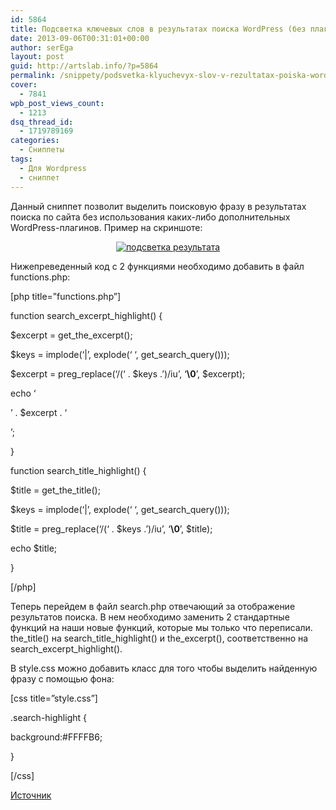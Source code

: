 ```yaml
---
id: 5864
title: Подсветка ключевых слов в результатах поиска WordPress (без плагина)
date: 2013-09-06T00:31:01+00:00
author: serEga
layout: post
guid: http://artslab.info/?p=5864
permalink: /snippety/podsvetka-klyuchevyx-slov-v-rezultatax-poiska-wordpress-bez-plagina/
cover:
  - 7841
wpb_post_views_count:
  - 1213
dsq_thread_id:
  - 1719789169
categories:
  - Сниппеты
tags:
  - Для Wordpress
  - сниппет
---
```

Данный сниппет позволит выделить поисковую фразу в результатах поиска по сайта без использования каких-либо дополнительных WordPress-плагинов. Пример на скриншоте:

<center>
  <a href="http://img.artslab.info/podsvetka_poiskovoi_frazi.png"><img src="http://img.artslab.info/podsvetka_poiskovoi_frazi-300x136.png" alt="подсветка результата" class="aligncenter size-medium wp-image-7840" srcset="http://img.artslab.info/podsvetka_poiskovoi_frazi-300x136.png 300w, http://img.artslab.info/podsvetka_poiskovoi_frazi.png 723w" sizes="(max-width: 300px) 100vw, 300px" /></a>
</center>


  
<!--more-->

Нижепреведенный код с 2 функциями необходимо добавить в файл functions.php:

[php title=&#8221;functions.php&#8221;]
  
function search\_excerpt\_highlight() {
      
$excerpt = get\_the\_excerpt();
      
$keys = implode(&#8216;|&#8217;, explode(&#8216; &#8216;, get\_search\_query()));
      
$excerpt = preg_replace(&#8216;/(&#8216; . $keys .&#8217;)/iu&#8217;, &#8216;<strong class="search-highlight">&#92;&#48;</strong>&#8217;, $excerpt);

echo &#8216;<p>&#8217; . $excerpt . &#8216;</p>&#8217;;
  
}

function search\_title\_highlight() {
      
$title = get\_the\_title();
      
$keys = implode(&#8216;|&#8217;, explode(&#8216; &#8216;, get\_search\_query()));
      
$title = preg_replace(&#8216;/(&#8216; . $keys .&#8217;)/iu&#8217;, &#8216;<strong class="search-highlight">&#92;&#48;</strong>&#8217;, $title);

echo $title;
  
}
  
[/php]

Теперь перейдем в файл search.php отвечающий за отображение результатов поиска. В нем необходимо заменить 2 стандартные функций на наши новые функций, которые мы только что переписали. the\_title() на search\_title\_highlight() и the\_excerpt(), соответственно на search\_excerpt\_highlight(). 

В style.css можно добавить класс для того чтобы выделить найденную фразу с помощью фона:

[css title=&#8221;style.css&#8221;]
  
.search-highlight {
      
background:#FFFFB6;
  
}
  
[/css]

<a href="http://wordpress.stackexchange.com/questions/16070/how-to-highlight-search-terms-without-plugin" target="_blank">Источник</a>